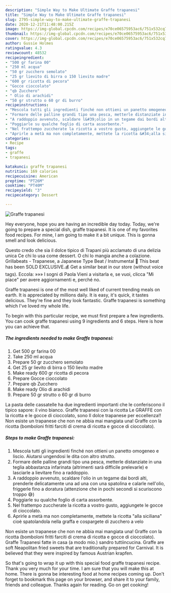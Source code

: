 ```yaml
---
description: "Simple Way to Make Ultimate Graffe trapanesi"
title: "Simple Way to Make Ultimate Graffe trapanesi"
slug: 2795-simple-way-to-make-ultimate-graffe-trapanesi
date: 2020-12-21T11:48:00.215Z
image: https://img-global.cpcdn.com/recipes/e70ce06575953ac6/751x532cq70/graffe-trapanesi-recipe-main-photo.jpg
thumbnail: https://img-global.cpcdn.com/recipes/e70ce06575953ac6/751x532cq70/graffe-trapanesi-recipe-main-photo.jpg
cover: https://img-global.cpcdn.com/recipes/e70ce06575953ac6/751x532cq70/graffe-trapanesi-recipe-main-photo.jpg
author: Gussie Holmes
ratingvalue: 4.3
reviewcount: 48532
recipeingredient:
- "500 gr farina 00"
- "250 ml acqua"
- "50 gr zucchero semolato"
- "25 gr lievito di birra o 150 lievito madre"
- "600 gr ricotta di pecora"
- "Gocce cioccolato"
- "qb Zucchero"
- " Olio di arachidi"
- "50 gr strutto o 60 gr di burro"
recipeinstructions:
- "Mescola tutti gli ingredienti finché non ottieni un panetto omogeneo e liscio. Aiutarsi ungendosi le dita con altro strutto."
- "Formare delle palline grandi tipo una pesca, metterle distanziate in una teglia abbastanza infarinata (altrimenti sarà difficile prelevarle) e lasciarle a lievitare fino a raddoppio."
- "A raddoppio avvenuto, scaldare l&#39;olio in un tegame dai bordi alti, prenderle delicatamente una ad una con una spatolina e calarle nell&#39;olio, friggerle fino a doratura (attenzione che in pochi secondi si scuriscono troppo 😅)"
- "Poggiarle su qualche foglio di carta assorbente."
- "Nel frattempo zuccherate la ricotta a vostro gusto, aggiungete le gocce di cioccolato."
- "Aprirle a metà ma non completamente, mettete la ricotta &#34;alla siciliana&#34; cioè spatolandola nella graffa e cospargete di zucchero a velo"
categories:
- Recipe
tags:
- graffe
- trapanesi

katakunci: graffe trapanesi 
nutrition: 169 calories
recipecuisine: American
preptime: "PT26M"
cooktime: "PT40M"
recipeyield: "3"
recipecategory: Dessert

---
```



![Graffe trapanesi](https://img-global.cpcdn.com/recipes/e70ce06575953ac6/751x532cq70/graffe-trapanesi-recipe-main-photo.jpg)

Hey everyone, hope you are having an incredible day today. Today, we're going to prepare a special dish, graffe trapanesi. It is one of my favorites food recipes. For mine, I am going to make it a bit unique. This is gonna smell and look delicious.

Questo credo che sia il dolce tipico di Trapani più acclamato di una delizia unica Ce chi lo usa come dessert. O chi lo mangia anche a colazione. Grillabeats - Trapanese, a Japanese Type Beat / Instrumental 💎 This beat has been SOLD EXCLUSIVE.💰 Get a similar beat in our store (without voice tags). Eccola: »»» l sogni di Paola Vieni a visitarla e, se vuoi, clicca &#34;Mi piace&#34; per avere aggiornamenti e, perché no.

Graffe trapanesi is one of the most well liked of current trending meals on earth. It is appreciated by millions daily. It is easy, it's quick, it tastes delicious. They're fine and they look fantastic. Graffe trapanesi is something which I've loved my whole life.


To begin with this particular recipe, we must first prepare a few ingredients. You can cook graffe trapanesi using 9 ingredients and 6 steps. Here is how you can achieve that.

<!--inarticleads1-->

##### The ingredients needed to make Graffe trapanesi:

1. Get 500 gr farina 00
1. Take 250 ml acqua
1. Prepare 50 gr zucchero semolato
1. Get 25 gr lievito di birra o 150 lievito madre
1. Make ready 600 gr ricotta di pecora
1. Prepare Gocce cioccolato
1. Prepare qb Zucchero
1. Make ready  Olio di arachidi
1. Prepare 50 gr strutto o 60 gr di burro


La pasta delle cassatelle ha due ingredienti importanti che le conferiscono il tipico sapore: il vino bianco. Graffe trapanesi con la ricotta Le GRAFFE con la ricotta e le gocce di cioccolato, sono Il dolce trapanese per eccellenza!! Non esiste un trapanese che non ne abbia mai mangiata una! Graffe con la ricotta (bomboloni fritti farciti di crema di ricotta e gocce di cioccolato). 

<!--inarticleads2-->

##### Steps to make Graffe trapanesi:

1. Mescola tutti gli ingredienti finché non ottieni un panetto omogeneo e liscio. Aiutarsi ungendosi le dita con altro strutto.
1. Formare delle palline grandi tipo una pesca, metterle distanziate in una teglia abbastanza infarinata (altrimenti sarà difficile prelevarle) e lasciarle a lievitare fino a raddoppio.
1. A raddoppio avvenuto, scaldare l&#39;olio in un tegame dai bordi alti, prenderle delicatamente una ad una con una spatolina e calarle nell&#39;olio, friggerle fino a doratura (attenzione che in pochi secondi si scuriscono troppo 😅)
1. Poggiarle su qualche foglio di carta assorbente.
1. Nel frattempo zuccherate la ricotta a vostro gusto, aggiungete le gocce di cioccolato.
1. Aprirle a metà ma non completamente, mettete la ricotta &#34;alla siciliana&#34; cioè spatolandola nella graffa e cospargete di zucchero a velo


Non esiste un trapanese che non ne abbia mai mangiata una! Graffe con la ricotta (bomboloni fritti farciti di crema di ricotta e gocce di cioccolato). Graffe Trapanesi fatte in casa (a modo mio.) sandro tuttiincucina. Graffe are soft Neapolitan fried sweets that are traditionally prepared for Carnival. It is believed that they were inspired by famous Austrian krapfen. 

So that's going to wrap it up with this special food graffe trapanesi recipe. Thank you very much for your time. I am sure that you will make this at home. There is gonna be interesting food at home recipes coming up. Don't forget to bookmark this page on your browser, and share it to your family, friends and colleague. Thanks again for reading. Go on get cooking!
